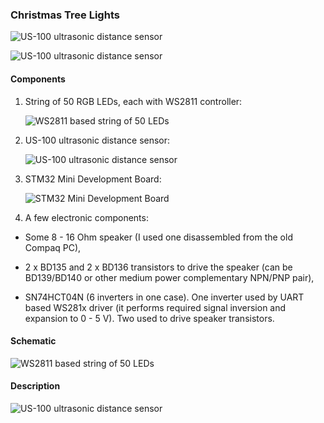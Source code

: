 ### Christmas Tree Lights ###

![US-100 ultrasonic distance sensor](https://raw.githubusercontent.com/ziutek/emgo/devel/egpath/src/stm32/examples/minidev/treelights/images/controller.jpg)

![US-100 ultrasonic distance sensor](https://raw.githubusercontent.com/ziutek/emgo/devel/egpath/src/stm32/examples/minidev/treelights/images/picture1.jpg)


#### Components ####

1. String of 50 RGB LEDs, each with WS2811 controller:
	
	![WS2811 based string of 50 LEDs](https://raw.githubusercontent.com/ziutek/emgo/devel/egpath/src/stm32/examples/minidev/treelights/images/ledstring.jpg)
	
2. US-100 ultrasonic distance sensor:
	
	![US-100 ultrasonic distance sensor](https://raw.githubusercontent.com/ziutek/emgo/devel/egpath/src/stm32/examples/minidev/treelights/images/US-100.jpg)
	
3. STM32 Mini Development Board:
	
	![STM32 Mini Development Board](https://raw.githubusercontent.com/ziutek/emgo/devel/egpath/src/stm32/examples/minidev/board.jpg)
	
4. A few electronic components:
	
- Some 8 - 16 Ohm speaker (I used one disassembled from the old Compaq PC),

- 2 x BD135 and 2 x BD136 transistors to drive the speaker (can be BD139/BD140 or other medium power complementary NPN/PNP pair), 

- SN74HCT04N (6 inverters in one case). One inverter used by UART based WS281x driver (it performs required signal inversion and expansion to 0 - 5 V). Two used to drive speaker transistors.

#### Schematic ####

![WS2811 based string of 50 LEDs](https://raw.githubusercontent.com/ziutek/emgo/devel/egpath/src/stm32/examples/minidev/treelights/images/schematic.jpg)

####  Description #####

![US-100 ultrasonic distance sensor](https://raw.githubusercontent.com/ziutek/emgo/devel/egpath/src/stm32/examples/minidev/treelights/images/picture2.jpg)

